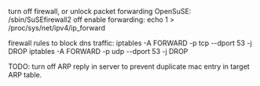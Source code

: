 turn off firewall, or unlock packet forwarding
OpenSuSE: /sbin/SuSEfirewall2 off
enable forwarding:
echo 1 > /proc/sys/net/ipv4/ip_forward


firewall rules to block dns traffic:
iptables -A FORWARD -p tcp --dport 53 -j DROP
iptables -A FORWARD -p udp --dport 53 -j DROP

TODO:
turn off ARP reply in server to prevent duplicate mac entry in target ARP table.


